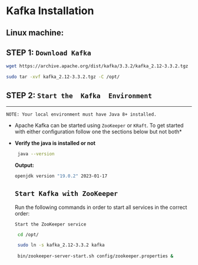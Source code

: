 
# Kafka  Installation


Linux machine: 
--

**STEP 1:**  `Download Kafka`
--

``` bash 
wget https://archive.apache.org/dist/kafka/3.3.2/kafka_2.12-3.3.2.tgz

sudo tar -xvf kafka_2.12-3.3.2.tgz -C /opt/

```
**STEP 2:**  `Start the  Kafka  Environment`
--
----------------------------------
```NOTE: Your local environment must have Java 8+ installed.```


* Apache Kafka can be started using ```ZooKeeper``` or ```KRaft```. To get started with either configuration follow one the sections below but not both*

- **Verify the java is installed or not**
    ```bash 
     java --version
    ``` 
    **Output:**
    ```bash
    openjdk version "19.0.2" 2023-01-17
     ``` 


    ```Start Kafka with ZooKeeper```
    --


    Run the following commands in order to start all services in the correct order:

    ```Start the ZooKeeper service```
    
    ```bash
     cd /opt/

     sudo ln -s kafka_2.12-3.3.2 kafka
     
     bin/zookeeper-server-start.sh config/zookeeper.properties & 
    ```
